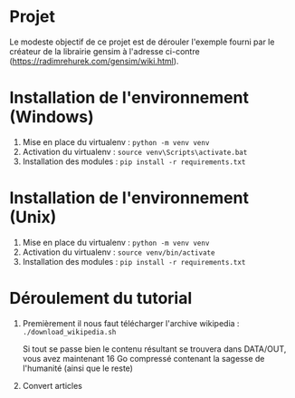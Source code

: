# Projet

Le modeste objectif de ce projet est de dérouler l'exemple fourni par le créateur de la librairie gensim à l'adresse ci-contre (https://radimrehurek.com/gensim/wiki.html).

# Installation de l'environnement (Windows)

1. Mise en place du virtualenv : `python -m venv venv`
2. Activation du virtualenv : `source venv\Scripts\activate.bat`
3. Installation des modules : `pip install -r requirements.txt`

# Installation de l'environnement (Unix)

1. Mise en place du virtualenv : `python -m venv venv`
2. Activation du virtualenv : `source venv/bin/activate`
3. Installation des modules : `pip install -r requirements.txt`

# Déroulement du tutorial

1. Premièrement il nous faut télécharger l'archive wikipedia : `./download_wikipedia.sh`
   
   Si tout se passe bien le contenu résultant se trouvera dans DATA/OUT, vous avez maintenant 16 Go compressé contenant la sagesse de l'humanité (ainsi que le	reste)
	
2. Convert articles

